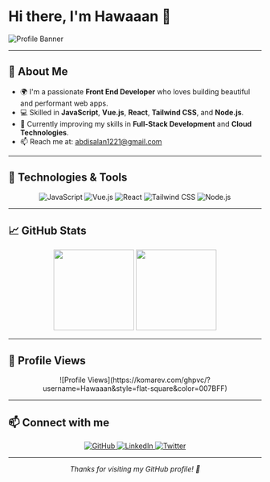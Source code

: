 # Hi there, I'm Hawaaan 👋

![Profile Banner](https://images.app.goo.gl/jALev4F3XMf46Kbe9)

---

## 🚀 About Me

- 🌍 I'm a passionate **Front End Developer** who loves building beautiful and performant web apps.
- 💻 Skilled in **JavaScript**, **Vue.js**, **React**, **Tailwind CSS**, and **Node.js**.
- 🎯 Currently improving my skills in **Full-Stack Development** and **Cloud Technologies**.
- 📫 Reach me at: [abdisalan1221@gmail.com](mailto:abdisalan1221@gmail.com)

---

## 🔧 Technologies & Tools

<div align="center">
  <img alt="JavaScript" src="https://img.shields.io/badge/JavaScript-F7DF1E?style=for-the-badge&logo=javascript&logoColor=black" />
  <img alt="Vue.js" src="https://img.shields.io/badge/Vue.js-35495E?style=for-the-badge&logo=vue.js&logoColor=4FC08D" />
  <img alt="React" src="https://img.shields.io/badge/React-20232A?style=for-the-badge&logo=react&logoColor=61DAFB" />
  <img alt="Tailwind CSS" src="https://img.shields.io/badge/Tailwind_CSS-06B6D4?style=for-the-badge&logo=tailwind-css&logoColor=white" />
  <img alt="Node.js" src="https://img.shields.io/badge/Node.js-339933?style=for-the-badge&logo=node.js&logoColor=white" />
</div>

---

## 📈 GitHub Stats

<div align="center">
  <img height="160" src="https://github-readme-stats.vercel.app/api?username=Hawaaan&show_icons=true&theme=blueberry" />
  <img height="160" src="https://github-readme-streak-stats.herokuapp.com/?user=Hawaaan&theme=blueberry" />
</div>

---

## 👀 Profile Views

<div align="center">
![Profile Views](https://komarev.com/ghpvc/?username=Hawaaan&style=flat-square&color=007BFF)

</div>

---

## 📫 Connect with me

<div align="center">
  <a href="https://github.com/Hawaaan" target="_blank">
    <img alt="GitHub" src="https://img.shields.io/badge/GitHub-181717?style=for-the-badge&logo=github&logoColor=white" />
  </a>
  <a href="https://linkedin.com/in/Hawaaan" target="_blank">
    <img alt="LinkedIn" src="https://img.shields.io/badge/LinkedIn-0A66C2?style=for-the-badge&logo=linkedin&logoColor=white" />
  </a>
  <a href="https://twitter.com/Hawaaan" target="_blank">
    <img alt="Twitter" src="https://img.shields.io/badge/Twitter-1DA1F2?style=for-the-badge&logo=twitter&logoColor=white" />
  </a>
</div>

---

<p align="center">
  <em>Thanks for visiting my GitHub profile! 🚀</em>
</p>
